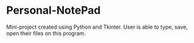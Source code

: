 # Personal-NotePad
Mini-project created using Python and Tkinter. User is able to type, save, open their files on this program.
